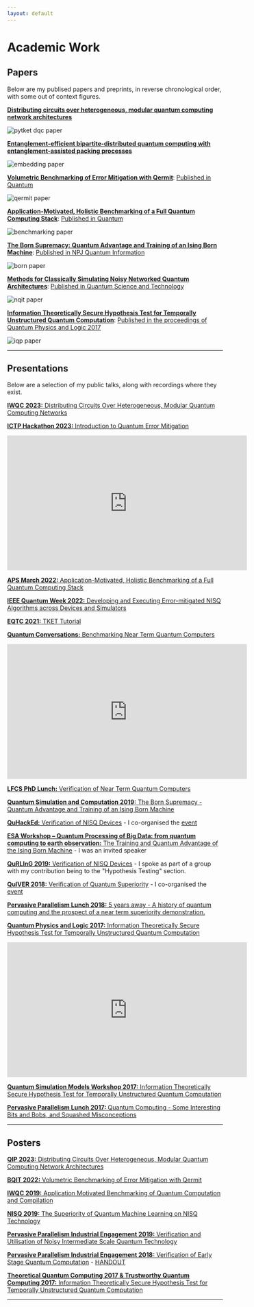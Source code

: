 ```yaml
---
layout: default
---
```


# Academic Work

## Papers

Below are my publised papers and preprints, in reverse chronological order, with some out of context figures.

[**Distributing circuits over heterogeneous, modular quantum computing network architectures**](https://arxiv.org/abs/2305.14148)

![pytket dqc paper]({{"/assets/paper_pictures/pytket_dqc.png"}})

[**Entanglement-efficient bipartite-distributed quantum computing with entanglement-assisted packing processes**](https://arxiv.org/abs/2212.12688)

![embedding paper]({{"/assets/paper_pictures/embedding.png"}})

[**Volumetric Benchmarking of Error Mitigation with Qermit**](https://arxiv.org/abs/2204.09725): [Published in Quantum](https://https://quantum-journal.org/papers/q-2023-07-13-1059/)

![qermit paper]({{"/assets/paper_pictures/qermit.png"}})

[**Application-Motivated, Holistic Benchmarking of a Full Quantum Computing Stack**](https://arxiv.org/abs/2006.01273): [Published in Quantum](https://quantum-journal.org/papers/q-2021-03-22-415/)

![benchmarking paper]({{"/assets/paper_pictures/benchmarking.png"}})

[**The Born Supremacy: Quantum Advantage and Training of an Ising Born Machine**](https://arxiv.org/abs/1904.02214): [Published in NPJ Quantum Information](https://www.nature.com/articles/s41534-020-00288-9)

![born paper]({{"/assets/paper_pictures/born.png"}})

[**Methods for Classically Simulating Noisy Networked Quantum Architectures**](https://arxiv.org/abs/1803.04167): [Published in Quantum Science and Technology](https://doi.org/10.1088/2058-9565/ab54a4)

![nqit paper]({{"/assets/paper_pictures/nqit.png"}})

[**Information Theoretically Secure Hypothesis Test for Temporally Unstructured Quantum Computation**](https://arxiv.org/abs/1704.01998): [Published in the proceedings of Quantum Physics and Logic 2017](http://eptcs.web.cse.unsw.edu.au/paper.cgi?QPL2017.14)

![iqp paper]({{"/assets/paper_pictures/iqp.png"}})

***

## Presentations

Below are a selection of my public talks, along with recordings where they exist.

[**IWQC 2023:** Distributing Circuits Over Heterogeneous, Modular Quantum Computing Networks]({{"/assets/IWQC_DQC_2023.pdf"}})

[**ICTP Hackathon 2023:** Introduction to Quantum Error Mitigation](https://youtu.be/nPlq7_E5OwA?feature=shared)

<p align="center"><iframe width="560" height="315" src="https://www.youtube.com/embed/nPlq7_E5OwA?si=Qr9H5wkEjOrZr56I" title="YouTube video player" frameborder="0" allow="accelerometer; autoplay; clipboard-write; encrypted-media; gyroscope; picture-in-picture; web-share" allowfullscreen></iframe></p>

[**APS March 2022:** Application-Motivated, Holistic Benchmarking of a Full Quantum Computing Stack]({{"/assets/APS_2022.pdf"}})

[**IEEE Quantum Week 2022:** Developing and Executing Error-mitigated NISQ Algorithms across Devices and Simulators](https://github.com/CQCL/IEEE_Quantum_Week)

[**EQTC 2021:** TKET Tutorial](https://github.com/CQCL/EQTC-TKET-TUTORIAL)

[**Quantum Conversations:** Benchmarking Near Term Quantum Computers](https://youtu.be/Il9Xk8OyL-Q?feature=shared&t=4705)

<p align="center"><iframe width="560" height="315" src="https://www.youtube.com/embed/Il9Xk8OyL-Q?si=tHb0KRszP-_ue6y6&amp;start=4705" title="YouTube video player" frameborder="0" allow="accelerometer; autoplay; clipboard-write; encrypted-media; gyroscope; picture-in-picture; web-share" allowfullscreen></iframe></p>

[**LFCS PhD Lunch:** Verification of Near Term Quantum Computers]({{"/assets/LFCS_Student_Lunch.pdf"}})

[**Quantum Simulation and Computation 2019:** The Born Supremacy - Quantum Advantage and Training of an Ising Born Machine]({{"/assets/QSC2019.pdf"}})

[**QuHackEd:** Verification of NISQ Devices]({{"/assets/QuHackEd2019.pdf"}}) - I co-organised the [event](https://quhackedinfo.wixsite.com/mysite)

[**ESA Workshop – Quantum Processing of Big Data: from quantum computing to earth observation:** The Training and Quantum Advantage of the Ising Born Machine]({{"assets/QIM_ESA_2019.pdf"}}) - I was an invited speaker

[**QuRLInG 2019:** Verification of NISQ Devices]({{"assets/Verification_of_NISQ_Devices.pdf"}}) - I spoke as part of a group with my contribution being to the "Hypothesis Testing" section.

[**QuIVER 2018:** Verification of Quantum Superiority]({{"assets/QuIVER.pdf"}}) - I co-organised the [event](https://danielmills390.wixsite.com/quiver)

[**Pervasive Parallelism Lunch 2018:** 5 years away - A history of quantum computing and the prospect of a near term superiority demonstration.]({{"/assets/PPAR2018.pdf"}})

[**Quantum Physics and Logic 2017:** Information Theoretically Secure Hypothesis Test for Temporally Unstructured Quantum Computation]({{"/assets/QPL2017.pdf"}}) 

<p align="center"><iframe width="560" height="315" src="https://www.youtube.com/embed/vJGd3oCR7fc?si=kTymfdVqzVhlWaDy" title="YouTube video player" frameborder="0" allow="accelerometer; autoplay; clipboard-write; encrypted-media; gyroscope; picture-in-picture; web-share" allowfullscreen></iframe></p>

[**Quantum Simulation Models Workshop 2017:** Information Theoretically Secure Hypothesis Test for Temporally Unstructured Quantum Computation]({{"/assets/QSMW2017.pdf"}})

[**Pervasive Parallelism Lunch 2017:** Quantum Computing - Some Interesting Bits and Bobs, and Squashed Misconceptions]({{"/assets/PPAR2017.pdf"}})

***

## Posters

[**QIP 2023:** Distributing Circuits Over Heterogeneous, Modular Quantum Computing Network Architectures]({{"/posters/assets/qip2023.pdf"}})

[**BQIT 2022:** Volumetric Benchmarking of Error Mitigation with Qermit]({{"/posters/assets/bqit2022.pdf'}})

[**IWQC 2019:** Application Motivated Benchmarking of Quantum Computation and Compilation]({{"/posters/assets/IWQC2019.pdf"}})

[**NISQ 2019:** The Superiority of Quantum Machine Learning on NISQ Technology]({{"/posters/assets/NISQ2019.pdf"}})

[**Pervasive Parallelism Industrial Engagement 2019:** Verification and Utilisation of Noisy Intermediate Scale Quantum Technology]({{"/posters/assets/iee_2019.pdf"}})

[**Pervasive Parallelism Industrial Engagement 2018:** Verification of Early Stage Quantum Computation]({{"/posters/assets/iee_2018.pdf"}}) - [HANDOUT]({{"/posters/assets/iee_2018_handout.pdf"}})

[**Theoretical Quantum Computing 2017 & Trustworthy Quantum Computing 2017:** Information Theoretically Secure Hypothesis Test for Temporally Unstructured Quantum Computation]({{"/posters/assets/TQC2017.pdf"}})

***
